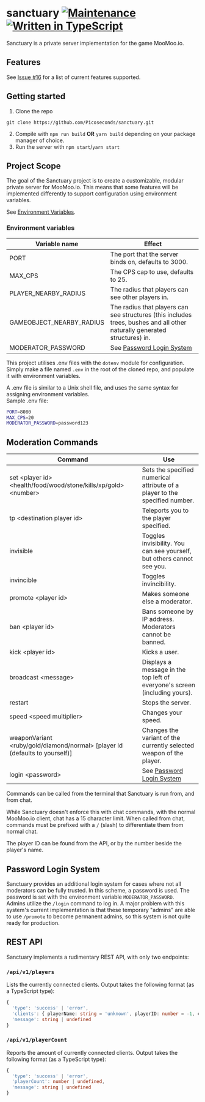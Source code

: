 # sanctuary [![Maintenance](https://img.shields.io/badge/Maintained%3F-no-failure.svg)](https://GitHub.com/Picoseconds/sanctuary/graphs/commit-activity) [![Written in TypeScript](https://img.shields.io/badge/types-typescript-success)](https://github.com/microsoft/TypeScript/)
Sanctuary is a private server implementation for the game MooMoo.io.

## Features
See [Issue #16](https://github.com/Picoseconds/sanctuary/issues/16) for a list of current features supported.

## Getting started
1. Clone the repo
```
git clone https://github.com/Picoseconds/sanctuary.git
```
2. Compile with `npm run build` **OR** `yarn build` depending on your package manager of choice.
3. Run the server with `npm start`/`yarn start`

## Project Scope
The goal of the Sanctuary project is to create a customizable, modular private server for MooMoo.io. This means that some features will be implemented differently to support configuration using environment variables.

See [Environment Variables](#environment-variables).

### Environment variables
| Variable name            | Effect                                                                                                                    |
| ------------------------ | ------------------------------------------------------------------------------------------------------------------------- |
| PORT                     | The port that the server binds on, defaults to 3000.                                                                      |
| MAX_CPS                  | The CPS cap to use, defaults to 25.                                                                                       |
| PLAYER_NEARBY_RADIUS     | The radius that players can see other players in.                                                                         |
| GAMEOBJECT_NEARBY_RADIUS | The radius that players can see structures (this includes trees, bushes and all other naturally generated structures) in. |
| MODERATOR_PASSWORD       | See [Password Login System](#password-login-system)                                                                       |

This project utilises .env files with the `dotenv` module for configuration. Simply make a file named `.env` in the root of the cloned repo, and populate it with environment variables.

A .env file is similar to a Unix shell file, and uses the same syntax for assigning environment variables.  
Sample .env file:
```bash
PORT=8080
MAX_CPS=20
MODERATOR_PASSWORD=password123
```

## Moderation Commands
| Command                                                                      | Use                                                                                                  |
| ---------------------------------------------------------------------------- | ---------------------------------------------------------------------------------------------------- |
| set \<player id> \<health/food/wood/stone/kills/xp/gold> \<number>           | Sets the specified numerical attribute of a player to the specified number.                          |
| tp \<destination player id>                                                  | Teleports you to the player specified.                                                               |
| invisible                                                                    | Toggles invisibility. You can see yourself, but others cannot see you.                               |
| invincible                                                                   | Toggles invincibility.                                                                               |
| promote \<player id>                                                         | Makes someone else a moderator.                                                                      |
| ban \<player id>                                                             | Bans someone by IP address. Moderators cannot be banned.                                             |
| kick \<player id>                                                            | Kicks a user.                                                                                        |
| broadcast \<message>                                                         | Displays a message in the top left of everyone's screen (including yours).                           |
| restart                                                                      | Stops the server.                                                                                    |
| speed \<speed multiplier>                                                    | Changes your speed.                                                                                  |
| weaponVariant \<ruby/gold/diamond/normal> [player id (defaults to yourself)] | Changes the variant of the currently selected weapon of the player. |
| login \<password>                                                            | See [Password Login System](#password-login-system)                                                  |

Commands can be called from the terminal that Sanctuary is run from, and from chat.

While Sanctuary doesn't enforce this with chat commands, with the normal MooMoo.io client, chat has a 15 character limit.
When called from chat, commands must be prefixed with a `/` (slash) to differentiate them from normal chat.

The player ID can be found from the API, or by the number beside the player's name.

## Password Login System
Sanctuary provides an additional login system for cases where not all moderators can be fully trusted. In this scheme, a password is used. The password is set with the environment variable `MODERATOR_PASSWORD`.  
Admins utilize the `/login` command to log in. A major problem with this system's current implementation is that these temporary "admins" are able to use `/promote` to become permanent admins, so this system is not quite ready for production.

## REST API
Sanctuary implements a rudimentary REST API, with only two endpoints:
### `/api/v1/players`
Lists the currently connected clients. Output takes the following format (as a TypeScript type):
```ts
{
  'type': 'success' | 'error',
  'clients': { playerName: string = 'unknown', playerID: number = -1, clientIPHash: string }[] | undefined,
  'message': string | undefined
}
```

### `/api/v1/playerCount`
Reports the amount of currently connected clients. Output takes the following format (as a TypeScript type):
```ts
{
  'type': 'success' | 'error',
  'playerCount': number | undefined,
  'message': string | undefined
}
```
